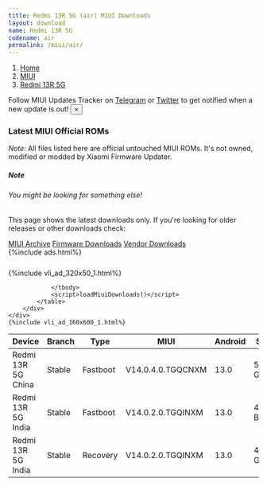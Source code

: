 ```yaml
---
title: Redmi 13R 5G (air) MIUI Downloads
layout: download
name: Redmi 13R 5G
codename: air
permalink: /miui/air/
---
```

<nav aria-label="breadcrumb">
    <ol class="breadcrumb">
        <li class="breadcrumb-item"><a href="/">Home</a></li>
        <li class="breadcrumb-item"><a href="/miui/">MIUI</a></li>
        <li class="breadcrumb-item active" aria-current="page"><a href="/miui/air/">Redmi 13R 5G</a></li>
    </ol>
</nav>
<div class="alert alert-primary alert-dismissible fade show" role="alert">
    Follow MIUI Updates Tracker on <a href="https://t.me/MIUIUpdatesTracker" class="alert-link">Telegram</a>
     or <a href="https://twitter.com/MiFwUpdater" class="alert-link">Twitter</a> to get notified when a new update is out!
    <button type="button" class="close" data-dismiss="alert" aria-label="Close">
        <span aria-hidden="true">&times;</span>
    </button>
</div>

### Latest MIUI Official ROMs
*Note*: All files listed here are official untouched MIUI ROMs. It's not owned, modified or modded by Xiaomi Firmware Updater.
<div class="card">
  <div class="card-body">
    <h5 class="card-title">Note</h5>
    <h6 class="card-subtitle mb-2 text-muted">You might be looking for something else!</h6>
    <p class="card-text">This page shows the latest downloads only.
     If you're looking for older releases or other downloads check:</p>
    <a href="/archive/miui/air/" class="card-link">MIUI Archive</a>
    <a href="/firmware/air/" class="card-link">Firmware Downloads</a>
    <a href="/vendor/air/" class="card-link">Vendor Downloads</a>
  </div>
</div>
{%include ads.html%}
<div class="row justify-content-center">
    <div class="col-10">
        <div class="table-responsive-md" style="margin-top: 25px;">
            {%include vli_ad_320x50_1.html%}
            <table id="miui" class="display dt-responsive nowrap compact table table-striped table-hover table-sm">
                <thead class="thead-dark">
                    <tr>
                        <th data-ref="device">Device</th>
                        <th data-ref="branch">Branch</th>
                        <th data-ref="type">Type</th>
                        <th data-ref="miui">MIUI</th>
                        <th data-ref="android">Android</th>
                        <th data-ref="size">Size</th>
                        <th data-ref="size">Date</th>
                        <th data-ref="link">Link</th>
                    </tr>
                </thead>
                <tbody>
                <tr><td>Redmi 13R 5G China</td><td>Stable</td><td>Fastboot</td><td>V14.0.4.0.TGQCNXM</td><td>13.0</td><td>5.4 GB</td><td>2023-11-09</td><td><a href="/miui/air/stable/V14.0.4.0.TGQCNXM/">Download</a></td></tr>
<tr><td>Redmi 13R 5G India</td><td>Stable</td><td>Fastboot</td><td>V14.0.2.0.TGQINXM</td><td>13.0</td><td>454 Bytes</td><td>2023-11-24</td><td><a href="/miui/air/stable/V14.0.2.0.TGQINXM/">Download</a></td></tr>
<tr><td>Redmi 13R 5G India</td><td>Stable</td><td>Recovery</td><td>V14.0.2.0.TGQINXM</td><td>13.0</td><td>4.1 GB</td><td>None</td><td><a href="/miui/air/stable/V14.0.2.0.TGQINXM/">Download</a></td></tr>

                </tbody>
                <script>loadMiuiDownloads()</script>
            </table>
        </div>
    </div>
    {%include vli_ad_160x600_1.html%}
</div>
